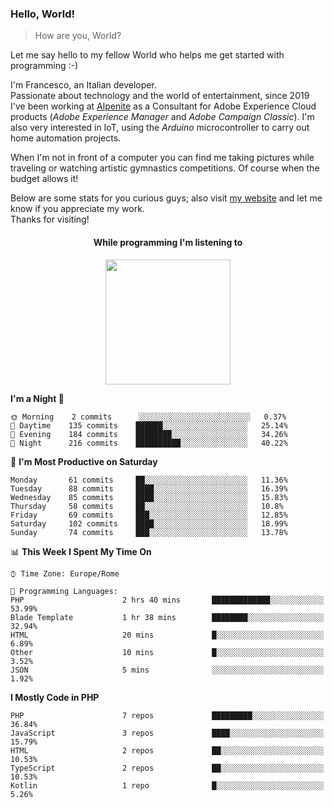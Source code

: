### Hello, World!

> How are you, World?

Let me say hello to my fellow World who helps me get started with programming :-)

I'm Francesco, an Italian developer.  
Passionate about technology and the world of entertainment, since 2019 I've been working at [Alpenite](https://www.alpenite.com) as a Consultant for Adobe Experience Cloud products (*Adobe Experience Manager* and *Adobe Campaign Classic*). I'm also very interested in IoT, using the *Arduino* microcontroller to carry out home automation projects.

When I'm not in front of a computer you can find me taking pictures while traveling or watching artistic gymnastics competitions. Of course when the budget allows it!

Below are some stats for you curious guys; also visit [my website](https://www.francescorega.eu) and let me know if you appreciate my work.  
Thanks for visiting!

<div align="center">
  <h4>While programming I'm listening to</h4>
  <a href="https://apps.francescorega.eu/now-playing/11147232609" target="_blank"><img src="https://apps.francescorega.eu/now-playing/11147232609" width="200"></a>
</div>

<!--START_SECTION:waka-->
**I'm a Night 🦉** 

```text
🌞 Morning    2 commits      ░░░░░░░░░░░░░░░░░░░░░░░░░   0.37% 
🌆 Daytime    135 commits    ██████░░░░░░░░░░░░░░░░░░░   25.14% 
🌃 Evening    184 commits    ████████░░░░░░░░░░░░░░░░░   34.26% 
🌙 Night      216 commits    ██████████░░░░░░░░░░░░░░░   40.22%

```
📅 **I'm Most Productive on Saturday** 

```text
Monday       61 commits     ██░░░░░░░░░░░░░░░░░░░░░░░   11.36% 
Tuesday      88 commits     ████░░░░░░░░░░░░░░░░░░░░░   16.39% 
Wednesday    85 commits     ████░░░░░░░░░░░░░░░░░░░░░   15.83% 
Thursday     58 commits     ██░░░░░░░░░░░░░░░░░░░░░░░   10.8% 
Friday       69 commits     ███░░░░░░░░░░░░░░░░░░░░░░   12.85% 
Saturday     102 commits    ████░░░░░░░░░░░░░░░░░░░░░   18.99% 
Sunday       74 commits     ███░░░░░░░░░░░░░░░░░░░░░░   13.78%

```


📊 **This Week I Spent My Time On** 

```text
⌚︎ Time Zone: Europe/Rome

💬 Programming Languages: 
PHP                      2 hrs 40 mins       █████████████░░░░░░░░░░░░   53.99% 
Blade Template           1 hr 38 mins        ████████░░░░░░░░░░░░░░░░░   32.94% 
HTML                     20 mins             █░░░░░░░░░░░░░░░░░░░░░░░░   6.89% 
Other                    10 mins             █░░░░░░░░░░░░░░░░░░░░░░░░   3.52% 
JSON                     5 mins              ░░░░░░░░░░░░░░░░░░░░░░░░░   1.92%

```

**I Mostly Code in PHP** 

```text
PHP                      7 repos             █████████░░░░░░░░░░░░░░░░   36.84% 
JavaScript               3 repos             ████░░░░░░░░░░░░░░░░░░░░░   15.79% 
HTML                     2 repos             ██░░░░░░░░░░░░░░░░░░░░░░░   10.53% 
TypeScript               2 repos             ██░░░░░░░░░░░░░░░░░░░░░░░   10.53% 
Kotlin                   1 repo              █░░░░░░░░░░░░░░░░░░░░░░░░   5.26%

```



<!--END_SECTION:waka-->
